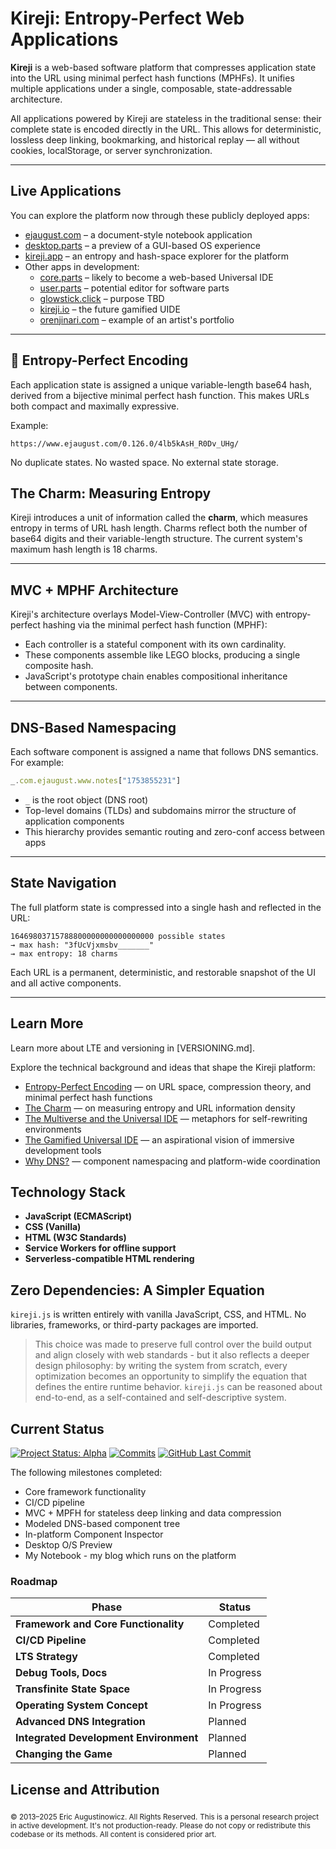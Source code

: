 # Kireji: Entropy-Perfect Web Applications

**Kireji** is a web-based software platform that compresses application state into the URL using minimal perfect hash functions (MPHFs). It unifies multiple applications under a single, composable, state-addressable architecture.

All applications powered by Kireji are stateless in the traditional sense: their complete state is encoded directly in the URL. This allows for deterministic, lossless deep linking, bookmarking, and historical replay — all without cookies, localStorage, or server synchronization.

---

## Live Applications

You can explore the platform now through these publicly deployed apps:

* [ejaugust.com](https://www.ejaugust.com) – a document-style notebook application
* [desktop.parts](https://www.desktop.parts) – a preview of a GUI-based OS experience
* [kireji.app](https://www.kireji.app) – an entropy and hash-space explorer for the platform
* Other apps in development:
  * [core.parts](https://www.core.parts) – likely to become a web-based Universal IDE
  * [user.parts](https://www.user.parts) – potential editor for software parts
  * [glowstick.click](https://www.glowstick.click) – purpose TBD
  * [kireji.io](https://www.kireji.io) – the future gamified UIDE
  * [orenjinari.com](https://www.orenjinari.com) – example of an artist's portfolio

---

## 🔐 Entropy-Perfect Encoding

Each application state is assigned a unique variable-length base64 hash, derived from a bijective minimal perfect hash function. This makes URLs both compact and maximally expressive.

Example:

```
https://www.ejaugust.com/0.126.0/4lb5kAsH_R0Dv_UHg/
```

No duplicate states. No wasted space. No external state storage.

## The Charm: Measuring Entropy

Kireji introduces a unit of information called the **charm**, which measures entropy in terms of URL hash length. Charms reflect both the number of base64 digits and their variable-length structure. The current system's maximum hash length is 18 charms.

---

## MVC + MPHF Architecture

Kireji's architecture overlays Model-View-Controller (MVC) with entropy-perfect hashing via the minimal perfect hash function (MPHF):

* Each controller is a stateful component with its own cardinality.
* These components assemble like LEGO blocks, producing a single composite hash.
* JavaScript's prototype chain enables compositional inheritance between components.

---

## DNS-Based Namespacing

Each software component is assigned a name that follows DNS semantics. For example:

```js
_.com.ejaugust.www.notes["1753855231"]
```

* `_` is the root object (DNS root)
* Top-level domains (TLDs) and subdomains mirror the structure of application components
* This hierarchy provides semantic routing and zero-conf access between apps

---

## State Navigation

The full platform state is compressed into a single hash and reflected in the URL:

```text
16469803715788800000000000000000 possible states
→ max hash: "3fUcVjxmsbv_______"
→ max entropy: 18 charms
```

Each URL is a permanent, deterministic, and restorable snapshot of the UI and all active components.

---

## Learn More

Learn more about LTE and versioning in [VERSIONING.md].

<!-- Looking ahead? See [FUTURE.md](FUTURE.md) for a deep dive into what's coming next.-->

Explore the technical background and ideas that shape the Kireji platform:

* [Entropy-Perfect Encoding](https://www.ejaugust.com/0.126.0/4lb5kAsH_R0Dv_UHg/) — on URL space, compression theory, and minimal perfect hash functions
* [The Charm](https://www.ejaugust.com/0.126.0/4lbx0eM3oGi_v_UHg/) — on measuring entropy and URL information density
* [The Multiverse and the Universal IDE](https://www.ejaugust.com/0.126.0/4lbeO3LCoWuDv_UHg/) — metaphors for self-rewriting environments
* [The Gamified Universal IDE](https://www.ejaugust.com/0.126.0/4lbofz2wN-YDv_UHg/) — an aspirational vision of immersive development tools
* [Why DNS?](https://www.ejaugust.com/0.126.0/4lbHaxElA7UDv_UHg/) — component namespacing and platform-wide coordination

## **Technology Stack**

* **JavaScript (ECMAScript)**
* **CSS (Vanilla)**
* **HTML (W3C Standards)**
* **Service Workers for offline support**
* **Serverless-compatible HTML rendering**

## **Zero Dependencies: A Simpler Equation**

`kireji.js` is written entirely with vanilla JavaScript, CSS, and HTML. No libraries, frameworks, or third-party packages are imported.

> This choice was made to preserve full control over the build output and align closely with web standards - but it also reflects a deeper design philosophy: by writing the system from scratch, every optimization becomes an opportunity to simplify the equation that defines the entire runtime behavior. `kireji.js` can be reasoned about end-to-end, as a self-contained and self-descriptive system.

## **Current Status**
[![Project Status: Alpha](https://img.shields.io/badge/Project%20Status-Alpha-orange)](https://www.repostatus.org/#alpha)
[![Commits](https://img.shields.io/github/commit-activity/t/EJAugust/EJAugust)](https://github.com/EJAugust/EJAugust)
[![GitHub Last Commit](https://img.shields.io/github/last-commit/EJAugust/EJAugust)](https://github.com/EJAugust/EJAugust)

The following milestones completed:

* Core framework functionality
* CI/CD pipeline
* MVC + MPFH for stateless deep linking and data compression
* Modeled DNS-based component tree
* In-platform Component Inspector
* Desktop O/S Preview
* My Notebook - my blog which runs on the platform

### **Roadmap**

| Phase                                 | Status       |
| ------------------------------------- | ------------ |
| **Framework and Core Functionality**  | Completed    |
| **CI/CD Pipeline**                    | Completed    |
| **LTS Strategy**                      | Completed    |
| **Debug Tools, Docs**                 | In Progress  |
| **Transfinite State Space**           | In Progress  |
| **Operating System Concept**          | In Progress  |
| **Advanced DNS Integration**          | Planned      |
| **Integrated Development Environment** | Planned      |
| **Changing the Game**                 | Planned      |

## **License and Attribution**

<sub>© 2013–2025 Eric Augustinowicz. All Rights Reserved.</sub> <sub>This is a personal research project in active development. It's not production-ready. Please do not copy or redistribute this codebase or its methods. All content is considered prior art.</sub>